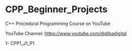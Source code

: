 # CPP_Beginner_Projects
C++ Procedural Programming Course on YouTube

YouTube Channel: https://www.youtube.com/@dibadigital

1- CPP1_J1_P1
